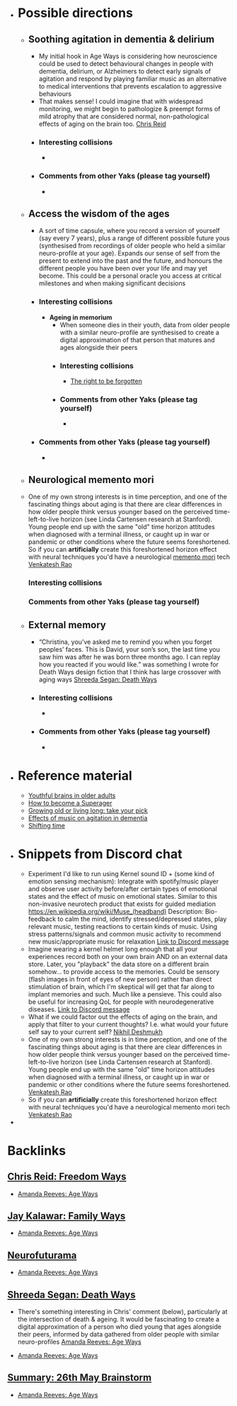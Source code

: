 - # Possible directions
    - ## Soothing agitation in dementia & delirium
        - My initial hook in Age Ways is considering how neuroscience could be used to detect behavioural changes in people with dementia, delirium, or Alzheimers to detect early signals of agitation and respond by playing familiar music as an alternative to medical interventions that prevents escalation to aggressive behaviours
        - That makes sense! I could imagine that with widespread monitoring, we might begin to pathologize & preempt forms of mild atrophy that are considered normal, non-pathological effects of aging on the brain too. [Chris Reid](<Chris Reid.md>)
        - ### Interesting collisions
            - 
        - ### Comments from other Yaks (please tag yourself)
            - 
    - ## Access the wisdom of the ages
        - A sort of time capsule, where you record a version of yourself (say every 7 years), plus a range of different possible future yous (synthesised from recordings of older people who held a similar neuro-profile at your age). Expands our sense of self from the present to extend into the past and the future, and honours the different people you have been over your life and may yet become. This could be a personal oracle you access at critical milestones and when making significant decisions
        - ### Interesting collisions
            - **Ageing in memorium**
                - When someone dies in their youth, data from older people with a similar neuro-profile are synthesised to create a digital approximation of that person that matures and ages alongside their peers
                - ### Interesting collisions
                    - [The right to be forgotten](https://en.wikipedia.org/wiki/Right_to_be_forgotten)
                - ### Comments from other Yaks (please tag yourself)
                    - 
        - ### Comments from other Yaks (please tag yourself)
            - 
    - ## Neurological memento mori
    - One of my own strong interests is in time perception, and one of the fascinating things about aging is that there are clear differences in how older people think versus younger based on the perceived time-left-to-live horizon (see Linda Cartensen research at Stanford). Young people end up with the same "old" time horizon attitudes when diagnosed with a terminal illness, or caught up in war or pandemic or other conditions where the future seems foreshortened. So if you can __artificially__ create this foreshortened horizon effect with neural techniques you'd have a neurological [memento mori](https://en.wikipedia.org/wiki/Memento_mori) tech [Venkatesh Rao](<Venkatesh Rao.md>)
        ### Interesting collisions
            
        ### Comments from other Yaks (please tag yourself)
            
    - ## External memory
        - “Christina, you’ve asked me to remind you when you forget peoples’ faces. This is David, your son’s son, the last time you saw him was after he was born three months ago. I can replay how you reacted if you would like.” was something I wrote for Death Ways design fiction that I think has large crossover with aging ways [Shreeda Segan: Death Ways](<Shreeda Segan: Death Ways.md>)
        - ### Interesting collisions
            - 
        - ### Comments from other Yaks (please tag yourself)
            - 
- # Reference material
    - [Youthful brains in older adults](https://www.jneurosci.org/content/36/37/9659)
    - [How to become a Superager](https://www.nytimes.com/2016/12/31/opinion/sunday/how-to-become-a-superager.html)
    - [Growing old or living long: take your pick](https://issues.org/carstensen/)
    - [Effects of music on agitation in dementia](https://www.ncbi.nlm.nih.gov/pmc/articles/PMC5432607/)
    - [Shifting time](https://www.npr.org/programs/ted-radio-hour/414972943/shifting-time)
- # Snippets from Discord chat
    - Experiment I'd like to run using Kernel sound ID + (some kind of emotion sensing mechanism): Integrate with spotify/music player and observe user activity before/after certain types of emotional states and the effect of music on emotional states.
Similar to this non-invasive neurotech product that exists for guided mediation https://en.wikipedia.org/wiki/Muse_(headband)
Description: Bio-feedback to calm the mind, identify stressed/depressed states, play relevant music, testing reactions to certain kinds of music. Using stress patterns/signals and common music activity to recommend new music/appropriate music for relaxation [Link to Discord message](https://discord.com/channels/692111190851059762/712459471787393054/714529269220507668)
    - Imagine wearing a kernel helmet long enough that all your experiences record both on your own brain AND on an external data store. Later, you "playback" the data store on a different brain somehow... to provide access to the memories. Could be sensory (flash images in front of eyes of new person) rather than direct stimulation of brain, which I'm skeptical will get that far along to implant memories and such. 
Much like a pensieve. This could also be useful for increasing QoL for people with neurodegenerative diseases. [Link to Discord message](https://discord.com/channels/692111190851059762/712459471787393054/714921650872647753)
    - What if we could factor out the effects of aging on the brain, and apply that filter to your current  thoughts? I.e. what would your future self say to your current self? [Nikhil Deshmukh](<Nikhil Deshmukh.md>)
    - One of my own strong interests is in time perception, and one of the fascinating things about aging is that there are clear differences in how older people think versus younger based on the perceived time-left-to-live horizon (see Linda Cartensen research at Stanford). Young people end up with the same "old" time horizon attitudes when diagnosed with a terminal illness, or caught up in war or pandemic or other conditions where the future seems foreshortened. [Venkatesh Rao](<Venkatesh Rao.md>)
    - So if you can __artificially__ create this foreshortened horizon effect with neural techniques you'd have a neurological memento mori tech [Venkatesh Rao](<Venkatesh Rao.md>)
- 

# Backlinks
## [Chris Reid: Freedom Ways](<Chris Reid: Freedom Ways.md>)
- [Amanda Reeves: Age Ways](<Amanda Reeves: Age Ways.md>)

## [Jay Kalawar: Family Ways](<Jay Kalawar: Family Ways.md>)
- [Amanda Reeves: Age Ways](<Amanda Reeves: Age Ways.md>)

## [Neurofuturama](<Neurofuturama.md>)
- [Amanda Reeves: Age Ways](<Amanda Reeves: Age Ways.md>)

## [Shreeda Segan: Death Ways](<Shreeda Segan: Death Ways.md>)
- There's something interesting in Chris' comment (below), particularly at the intersection of death & ageing. It would be fascinating to create a digital approximation of a person who died young that ages alongside their peers, informed by data gathered from older people with similar neuro-profiles [Amanda Reeves: Age Ways](<Amanda Reeves: Age Ways.md>)

- [Amanda Reeves: Age Ways](<Amanda Reeves: Age Ways.md>)

## [Summary: 26th May Brainstorm](<Summary: 26th May Brainstorm.md>)
- [Amanda Reeves: Age Ways](<Amanda Reeves: Age Ways.md>)

